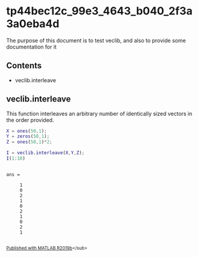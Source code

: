 
# tp44bec12c_99e3_4643_b040_2f3a3a0eba4d


The purpose of this document is to test veclib, and also to provide some documentation for it



## Contents

            
- veclib.interleave

## veclib.interleave


This function interleaves an arbitrary number of identically sized vectors in the order provided.



```matlab
X = ones(50,1);
Y = zeros(50,1);
Z = ones(50,1)*2;

I = veclib.interleave(X,Y,Z);
I(1:10)
```




```

ans =

     1
     0
     2
     1
     0
     2
     1
     0
     2
     1


```



<sub>[Published with MATLAB R2019b]("http://www.mathworks.com/products/matlab/")</sub>